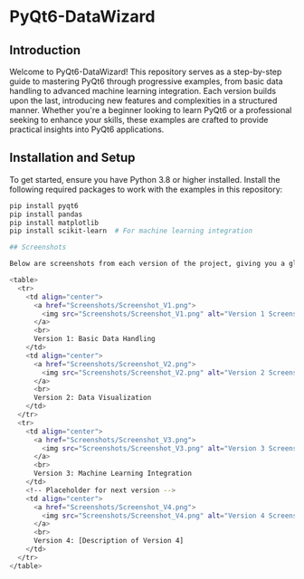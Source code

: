 # PyQt6-DataWizard

## Introduction
Welcome to PyQt6-DataWizard! This repository serves as a step-by-step guide to mastering PyQt6 through progressive examples, from basic data handling to advanced machine learning integration. Each version builds upon the last, introducing new features and complexities in a structured manner. Whether you're a beginner looking to learn PyQt6 or a professional seeking to enhance your skills, these examples are crafted to provide practical insights into PyQt6 applications.

## Installation and Setup
To get started, ensure you have Python 3.8 or higher installed. Install the following required packages to work with the examples in this repository:

```bash
pip install pyqt6
pip install pandas
pip install matplotlib
pip install scikit-learn  # For machine learning integration

## Screenshots

Below are screenshots from each version of the project, giving you a glimpse into the progression and features added at each step.

<table>
  <tr>
    <td align="center">
      <a href="Screenshots/Screenshot_V1.png">
        <img src="Screenshots/Screenshot_V1.png" alt="Version 1 Screenshot" width="300px">
      </a>
      <br>
      Version 1: Basic Data Handling
    </td>
    <td align="center">
      <a href="Screenshots/Screenshot_V2.png">
        <img src="Screenshots/Screenshot_V2.png" alt="Version 2 Screenshot" width="300px">
      </a>
      <br>
      Version 2: Data Visualization
    </td>
  </tr>
  <tr>
    <td align="center">
      <a href="Screenshots/Screenshot_V3.png">
        <img src="Screenshots/Screenshot_V3.png" alt="Version 3 Screenshot" width="300px">
      </a>
      <br>
      Version 3: Machine Learning Integration
    </td>
    <!-- Placeholder for next version -->
    <td align="center">
      <a href="Screenshots/Screenshot_V4.png">
        <img src="Screenshots/Screenshot_V4.png" alt="Version 4 Screenshot" width="300px">
      </a>
      <br>
      Version 4: [Description of Version 4]
    </td>
  </tr>
</table>

